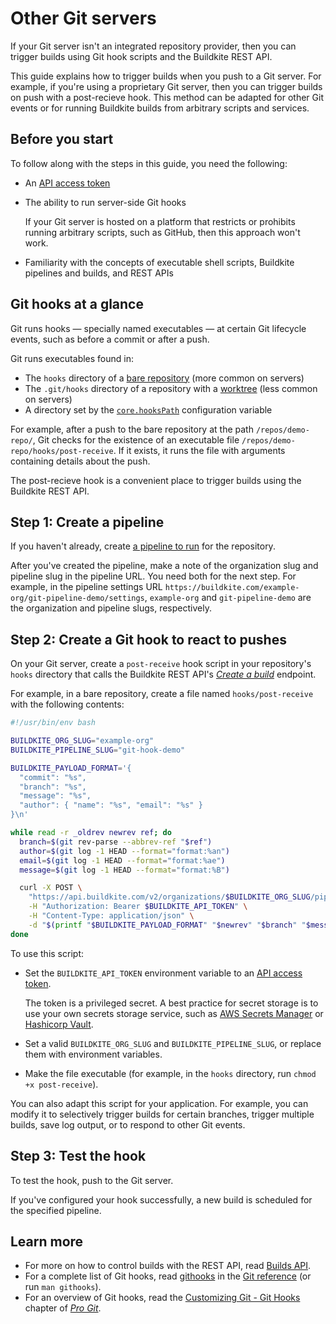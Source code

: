 # Other Git servers

If your Git server isn't an integrated repository provider, then you can trigger builds using Git hook scripts and the Buildkite REST API.

This guide explains how to trigger builds when you push to a Git server.
For example, if you're using a proprietary Git server, then you can trigger builds on push with a post-recieve hook.
This method can be adapted for other Git events or for running Buildkite builds from arbitrary scripts and services.


## Before you start

To follow along with the steps in this guide, you need the following:

- An [API access token](/docs/apis/managing-api-tokens)

- The ability to run server-side Git hooks

    If your Git server is hosted on a platform that restricts or prohibits running arbitrary scripts, such as GitHub, then this approach won't work.

- Familiarity with the concepts of executable shell scripts, Buildkite pipelines and builds, and REST APIs

## Git hooks at a glance

Git runs hooks — specially named executables — at certain Git lifecycle events, such as before a commit or after a push.

Git runs executables found in:

- The `hooks` directory of a [bare repository](https://git-scm.com/docs/gitglossary#Documentation/gitglossary.txt-aiddefbarerepositoryabarerepository) (more common on servers)
- The `.git/hooks` directory of a repository with a [worktree](https://git-scm.com/docs/gitglossary#Documentation/gitglossary.txt-aiddefworktreeaworktree) (less common on servers)
- A directory set by the [`core.hooksPath`](https://git-scm.com/docs/git-config#Documentation/git-config.txt-corehooksPath) configuration variable

For example, after a push to the bare repository at the path `/repos/demo-repo/`, Git checks for the existence of an executable file `/repos/demo-repo/hooks/post-receive`.
If it exists, it runs the file with arguments containing details about the push.

The post-recieve hook is a convenient place to trigger builds using the Buildkite REST API.

## Step 1: Create a pipeline

If you haven't already, create [a pipeline to run](https://buildkite.com/docs/pipelines/defining-steps) for the repository.

After you've created the pipeline, make a note of the organization slug and pipeline slug in the pipeline URL.
You need both for the next step.
For example, in the pipeline settings URL `https://buildkite.com/example-org/git-pipeline-demo/settings`, `example-org` and `git-pipeline-demo` are the organization and pipeline slugs, respectively.

## Step 2: Create a Git hook to react to pushes

On your Git server, create a `post-receive` hook script in your repository's `hooks` directory that calls the Buildkite REST API's [_Create a build_](https://buildkite.com/docs/apis/rest-api/builds#create-a-build) endpoint.

For example, in a bare repository, create a file named `hooks/post-receive` with the following contents:

```bash
#!/usr/bin/env bash

BUILDKITE_ORG_SLUG="example-org"
BUILDKITE_PIPELINE_SLUG="git-hook-demo"

BUILDKITE_PAYLOAD_FORMAT='{
  "commit": "%s",
  "branch": "%s",
  "message": "%s",
  "author": { "name": "%s", "email": "%s" }
}\n'

while read -r _oldrev newrev ref; do
  branch=$(git rev-parse --abbrev-ref "$ref")
  author=$(git log -1 HEAD --format="format:%an")
  email=$(git log -1 HEAD --format="format:%ae")
  message=$(git log -1 HEAD --format="format:%B")

  curl -X POST \
    "https://api.buildkite.com/v2/organizations/$BUILDKITE_ORG_SLUG/pipelines/$BUILDKITE_PIPELINE_SLUG/builds" \
    -H "Authorization: Bearer $BUILDKITE_API_TOKEN" \
    -H "Content-Type: application/json" \
    -d "$(printf "$BUILDKITE_PAYLOAD_FORMAT" "$newrev" "$branch" "$message" "$author" "$email")"
done
```

To use this script:

- Set the `BUILDKITE_API_TOKEN` environment variable to an [API access token](/docs/apis/managing-api-tokens).

    The token is a privileged secret.
    A best practice for secret storage is to use your own secrets storage service, such as [AWS Secrets Manager](https://aws.amazon.com/secrets-manager/) or [Hashicorp Vault](https://www.vaultproject.io).

- Set a valid `BUILDKITE_ORG_SLUG` and `BUILDKITE_PIPELINE_SLUG`, or replace them with environment variables.
- Make the file executable (for example, in the `hooks` directory, run `chmod +x post-receive`).

You can also adapt this script for your application.
For example, you can modify it to selectively trigger builds for certain branches, trigger multiple builds, save log output, or to respond to other Git events.

## Step 3: Test the hook

To test the hook, push to the Git server.

If you've configured your hook successfully, a new build is scheduled for the specified pipeline.

## Learn more

- For more on how to control builds with the REST API, read [Builds API](/docs/apis/rest-api/builds).
- For a complete list of Git hooks, read [githooks](https://git-scm.com/docs/githooks) in the [Git reference](https://git-scm.com/docs) (or run `man githooks`).
- For an overview of Git hooks, read the [Customizing Git - Git Hooks](https://git-scm.com/book/en/Customizing-Git-Git-Hooks) chapter of [_Pro Git_](https://git-scm.com/book/en/).
